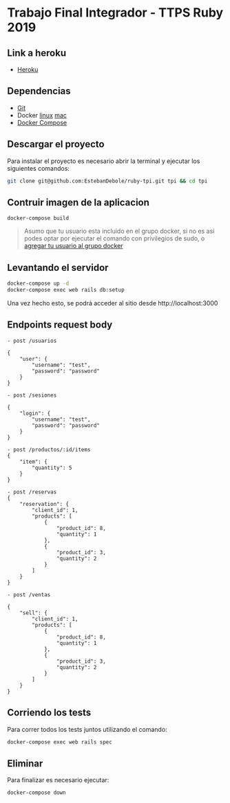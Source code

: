 # Trabajo Final Integrador - TTPS Ruby 2019

## Link a heroku
- [Heroku](https://inventory-management-tpi.herokuapp.com/)

## Dependencias
- [Git](https://git-scm.com/book/en/v2/Getting-Started-Installing-Git)
- Docker [linux](https://docs.docker.com/v17.09/engine/installation/linux/docker-ce/ubuntu/) [mac](https://docs.docker.com/v17.09/docker-for-mac/install/)
- [Docker Compose](https://docs.docker.com/compose/install/)

## Descargar el proyecto

Para instalar el proyecto es necesario abrir la terminal y ejecutar los siguientes comandos:

```sh
git clone git@github.com:EstebanDebole/ruby-tpi.git tpi && cd tpi
```
## Contruir imagen de la aplicacion

```
docker-compose build
```
> Asumo que tu usuario esta incluido en el grupo docker, si no es asi podes optar por ejecutar el comando con privilegios de sudo, o [agregar tu usuario al grupo docker](https://docs.docker.com/install/linux/linux-postinstall/)


## Levantando el servidor

```sh
docker-compose up -d
docker-compose exec web rails db:setup
```

Una vez hecho esto, se podrá acceder al sitio desde http://localhost:3000

## Endpoints request body
```
- post /usuarios

{
    "user": {
        "username": "test",
        "password": "password"
    }
}
```
```
- post /sesiones

{
    "login": {
        "username": "test",
        "password": "password"
    }
}
```
```
- post /productos/:id/items
{
    "item": {
        "quantity": 5
    }
}
```
```
- post /reservas
{
    "reservation": {
        "client_id": 1,
        "products": [
            {
                "product_id": 8,
                "quantity": 1
            },
            {
                "product_id": 3,
                "quantity": 2
            }
        ]
    }
}
```
```
- post /ventas

{
    "sell": {
        "client_id": 1,
        "products": [
            {
                "product_id": 8,
                "quantity": 1
            },
            {
                "product_id": 3,
                "quantity": 2
            }
        ]
    }
}
```

## Corriendo los tests
Para correr todos los tests juntos utilizando el comando:
```sh
docker-compose exec web rails spec
```

## Eliminar
Para finalizar es necesario ejecutar:

```sh
docker-compose down
```



